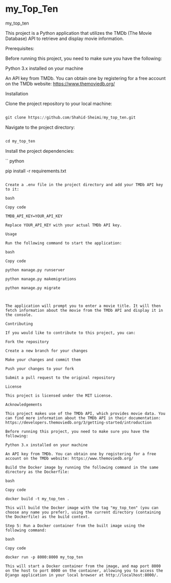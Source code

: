 # my_Top_Ten


my_top_ten

This project is a Python application that utilizes the TMDb (The Movie Database) API to retrieve and display movie information.

Prerequisites:

Before running this project, you need to make sure you have the following:

Python 3.x installed on your machine

An API key from TMDb. You can obtain one by registering for a free account on the TMDb website: https://www.themoviedb.org/

Installation

Clone the project repository to your local machine:
``` python

git clone https://github.com/Shahid-Sheimi/my_top_ten.git

```

Navigate to the project directory:

``` python

cd my_top_ten

```

Install the project dependencies:

`` python 

pip install -r requirements.txt

```

Create a .env file in the project directory and add your TMDb API key to it:

bash

Copy code

TMDB_API_KEY=YOUR_API_KEY

Replace YOUR_API_KEY with your actual TMDb API key.

Usage

Run the following command to start the application:

bash

Copy code

python manage.py runserver 

python manage.py makemigrations 

python manage.py migrate 



The application will prompt you to enter a movie title. It will then fetch information about the movie from the TMDb API and display it in the console.

Contributing

If you would like to contribute to this project, you can:

Fork the repository

Create a new branch for your changes

Make your changes and commit them

Push your changes to your fork

Submit a pull request to the original repository

License

This project is licensed under the MIT License.

Acknowledgements

This project makes use of the TMDb API, which provides movie data. You can find more information about the TMDb API in their documentation: https://developers.themoviedb.org/3/getting-started/introduction

Before running this project, you need to make sure you have the following:

Python 3.x installed on your machine

An API key from TMDb. You can obtain one by registering for a free account on the TMDb website: https://www.themoviedb.org/

Build the Docker image by running the following command in the same directory as the Dockerfile:

bash

Copy code

docker build -t my_top_ten .

This will build the Docker image with the tag "my_top_ten" (you can choose any name you prefer), using the current directory (containing the Dockerfile) as the build context.

Step 5: Run a Docker container from the built image using the following command:

bash

Copy code

docker run -p 8000:8000 my_top_ten

This will start a Docker container from the image, and map port 8000 on the host to port 8000 on the container, allowing you to access the Django application in your local browser at http://localhost:8000/.
